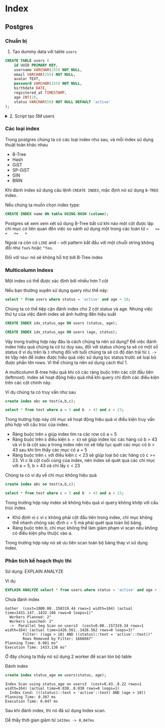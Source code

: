 # Index

## Postgres
### Chuẩn bị

1. Tạo dummy data với table `users`
```sql
CREATE TABLE users (
    id UUID PRIMARY KEY,
    username VARCHAR(255) NOT NULL,
    email VARCHAR(255) NOT NULL,
    avatar TEXT,
    password VARCHAR(255) NOT NULL,
    birthdate DATE,
    registered_at TIMESTAMP,
    age INT(2),
    status VARCHAR(50) NOT NULL DEFAULT 'active'
);
```

<details>
<summary>2. Script tạo 5M users</summary>


```js
const { Client } = require('pg');
const { faker } = require('@faker-js/faker');

const client = new Client({
  user: 'postgres',
  host: 'localhost',
  database: 'test-large',
  password: '',
  port: 5432,
});

const BATCH_SIZE = 10000;
const TOTAL_USERS = 5000000;

const statuses = ['active', 'inactive', 'banned'];
async function createRandomUser() {
  return {
    id: faker.string.uuid(),
    username: faker.internet.userName(),
    email: faker.internet.email(),
    avatar: faker.image.avatar(),
    password: faker.internet.password(),
    birthdate: faker.date.birthdate(),
    registered_at: faker.date.past(),
    status: faker.helpers.arrayElement(statuses),
    age: faker.number.int({ min: 1, max: 99 })
  };
}

async function insertUsers(batch) {
  const values = batch.map(user =>
    `('${user.id}', '${user.username}', '${user.email}', '${user.avatar}', '${user.password}', '${user.birthdate.toISOString()}', '${user.registered_at.toISOString()}', '${user.status}')`
  ).join(',');

  const query = `INSERT INTO users (id, username, email, avatar, password, birthdate, registered_at, status) VALUES ${values}`;

  try {
    await client.query(query);
  } catch (error) {
    console.error('Error inserting batch:', error);
  }
}

async function main() {
  try {
    await client.connect();

    for (let i = 0; i < TOTAL_USERS; i += BATCH_SIZE) {
      const batch = [];
      for (let j = 0; j < BATCH_SIZE; j++) {
        batch.push(await createRandomUser());
      }
      await insertUsers(batch);
      console.log(`Inserted batch ${i / BATCH_SIZE + 1}`);
    }

    await client.end();
  } catch (error) {
    console.log(error);

  }
}

main().catch(err => console.error('Error in main:', err));

```
</details>

### Các loại index
Trong postgres chúng ta có các loại index như sau, và mỗi index sử dụng thuật toán khác nhau
- B-Tree
- Hash
- GiST
- SP-GiST
- GIN
- BRIN

Khi đánh index sử dụng câu lệnh `CREATE INDEX`, mặc định nó sử dụng `B-TREE` index.


Nếu chúng ta muốn chọn index type:
```sql
CREATE INDEX name ON table USING HASH (column);
```

Postgres sẽ xem xem xét sử dụng B-Tree bất cứ khi nào một cột được lập chỉ mục có liên quan đến việc so sánh sử dụng một trong các toán tử
`<   <=   =   >=   >`

Ngoài ra còn có `LIKE` and `~` với pattern bắt đầu với một chuỗi string không đổi như `foo%` hoặc `^foo`.

Đối với `%bar` nó sẽ không hỗ trợ bởi B-Tree index


### Multicolumn Indexs
Một index có thể được xác định bởi nhiều hơn 1 cột

Nếu bạn thường xuyên sử dụng query như thế này:
```sql
select * from users where status = 'active' and age > 10;
```

Chúng ta có thể tiệp cận đánh index cho 2 cột status và age. Nhưng việc thứ tự của việc đánh index sẽ ảnh hưởng đến hiệu suất

```sql
CREATE INDEX idx_status_age ON users (status, age);
```

```sql
CREATE INDEX idx_status_age ON users (age, status);
```

Vậy trong trường hợp này đâu là cách chúng ta nên sử dụng? Để việc đánh index hiệu quả chúng ta có tư duy sau, đối với status chúng ta sẽ có một số status ở ví dụ trên là `3` nhưng đối với tuổi chúng ta sẽ có độ dàn trải từ `1 -> 99` Vậy nên để index được hiểu quả việc sử dụng lọc status trước sẽ loại bỏ được phần lớn rows. Vì thế chúng ta nên sử dụng cách thứ 1.

A multicolumn B-tree hiệu quả khi có các ràng buộc trên các cột đầu tiên (leftmost). Index sẽ hoạt động hiệu quả nhấ khi query chỉ định các điều kiện trên các cột chính này.

Ví dụ chúng ta có truy vấn như sau
```sql
create index abc on test(a,b,c);

select * from test where a = 5 and b  > 43 and c < 23;
```
Trong trường hợp này chỉ mục sẽ hoạt động hiệu quả vì điều kiện truy vấn phù hợp với cấu trúc của index.
- Ràng buộc trên `a` giúp index tìm ra các row có a = 5
- Ràng buộc trên `b` điều kiện  `b > 43` sẽ giúp index lọc các hàng có b > 43 và vì  b là cột sau a trong index nên nó sẽ tiếp tục quét các mục có  b > 43 sau khi tìm thấy các mục có a = 5
- Ràng buộc trên `c` với điều kiện c < 23 sẽ giúp loại bỏ các hàng có c >= 23. Vì c là cột cuối cùng của index, nên index sẽ quét qua các chỉ mục với a = 5, b > 43 và chỉ lấy c < 23

Chúng ta có ví dụ về chỉ mục không hiệu quả
```sql
create index abc on test(a,b,c);

select * from test where c = 5 and b  > 43 and a < 23;
```

Trong trường hợp này index sẽ không hiệu quả vì query không khớp với cấu trúc index.
- Khó định vị c vì c không phải cột đầu tiên trong index, chỉ mục không thể nhanh chóng xác định c = 5 mà phải quét qua toàn bộ bảng.
- Ràng buộc trên b, chỉ mục không thể làm giảm phạm vi scan nếu không có điều kiện phụ thuộc vào a.

Trong trường hợp này nó sẽ ưu tiên scan toàn bộ bảng thay vì sử dụng index.

### Phân tích kế hoạch thực thi
Sử dụng: EXPLAIN ANALYZE

Ví dụ
```sql
EXPLAIN ANALYZE select * from users where status = 'active' and age > 10;
```

Chưa đánh index
```
Gather  (cost=1000.00..158319.44 rows=1 width=164) (actual time=1431.147..1432.106 rows=0 loops=1)"
  Workers Planned: 2"
  Workers Launched: 2"
  ->  Parallel Seq Scan on users3  (cost=0.00..157319.34 rows=1 width=164) (actual time=1426.561..1426.562 rows=0 loops=3)"
        Filter: ((age > 10) AND ((status)::text = 'active'::text))"
        Rows Removed by Filter: 1666667"
Planning Time: 0.081 ms"
Execution Time: 1433.136 ms"
```

Ở đây chúng ta thấy nó sử dụng 2 worker để scan tòn bộ table

Đánh index
```sql
create index status_age on users(status, age);
```

```
Index Scan using status_age on users3  (cost=0.43..8.22 rows=1 width=164) (actual time=0.030..0.030 rows=0 loops=1)
  Index Cond: (((status)::text = 'active'::text) AND (age > 10))
Planning Time: 0.397 ms
Execution Time: 0.047 ms
```

Sau khi đánh index, thì nó đã sử dụng Index scan.

Dễ thấy thời gian giảm từ `1433ms -> 0,047ms`
